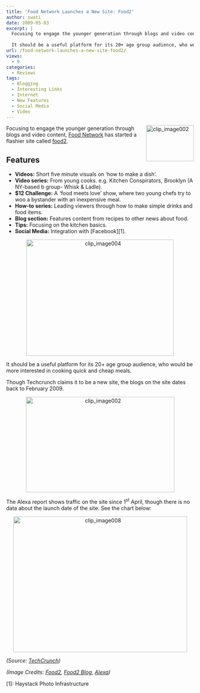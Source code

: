 ```yaml
---
title: 'Food Network Launches a New Site: Food2'
author: swati
date: 2009-05-03
excerpt: |
  Focusing to engage the younger generation through blogs and video content, Food Network has started a flashier site called food2. 
  
  It should be a useful platform for its 20+ age group audience, who would be more interested in cooking quick and cheap meals.
url: /food-network-launches-a-new-site-food2/
views:
  - 9
categories:
  - Reviews
tags:
  - Blogging
  - Interesting Links
  - Internet
  - New Features
  - Social Media
  - Video
---
```

<img class="wp-image-51024" style="margin-left: 0px;margin-right: 0px" src="http://cdn.devilsworkshop.org/files/2009/05/clip-image0027.jpg" border="0" alt="clip_image002" width="128" height="97" align="right" />

Focusing to engage the younger generation through blogs and video content, <a href="http://www.foodnetwork.com/" onclick="_gaq.push(['_trackEvent', 'outbound-article', 'http://www.foodnetwork.com/', 'Food Network']);" >Food Network</a> has started a flashier site called <a href="http://www.food2.com/" onclick="_gaq.push(['_trackEvent', 'outbound-article', 'http://www.food2.com/', 'food2']);" >food2</a>.

## Features

  * **Videos:** Short five minute visuals on ‘how to make a dish’.
  * **Video series:** From young cooks. e.g. Kitchen Conspirators,<a href="http://www.food2.com/series/39" onclick="_gaq.push(['_trackEvent', 'outbound-article', 'http://www.food2.com/series/39', '']);" ><img src="http://cdn.devilsworkshop.org/files/2009/05/clip-image0031.gif" border="0" alt="clip_image003" width="1" height="1" /></a> Brooklyn (A NY-based b group- Whisk & Ladle).
  * **$12 Challenge:** A<a href="http://www.food2.com/series/40" onclick="_gaq.push(['_trackEvent', 'outbound-article', 'http://www.food2.com/series/40', '']);" ><img src="http://cdn.devilsworkshop.org/files/2009/05/clip-image00311.gif" border="0" alt="clip_image003[1]" width="1" height="1" /></a> ‘food meets love’ show, where two young chefs try to woo a bystander with an inexpensive meal.
  * **How-to series:** Leading viewers through how to make simple drinks and food items.
  * **Blog section:** Features content from recipes to other news about food.
  * **Tips:** Focusing on the kitchen basics.
  * **Social Media:** Integration with [Facebook][1].

<p style="text-align: center">
  <img class="aligncenter" style="border: 0pt none" src="http://cdn.devilsworkshop.org/files/2009/05/clip-image0041.jpg" border="0" alt="clip_image004" width="396" height="312" />
</p>

It should be a useful platform for its 20+ age group audience, who would be more interested in cooking quick and cheap meals.

Though Techcrunch claims it to be a new site, the blogs on the site dates back to February 2009.

<p style="text-align: center">
  <img class="aligncenter" style="border: 0pt none" src="http://cdn.devilsworkshop.org/files/2009/05/clip-image002.gif" border="0" alt="clip_image002" width="399" height="256" />
</p>

The Alexa report shows traffic on the site since 1<sup>st</sup> April, though there is no data about the launch date of the site. See the chart below:

<p style="text-align: center">
  <img class="aligncenter" style="border: 0pt none" src="http://cdn.devilsworkshop.org/files/2009/05/clip-image008.jpg" border="0" alt="clip_image008" width="467" height="364" />
</p>

*(Source: <a href="http://www.techcrunch.com/2009/05/01/hungry-for-young-people-food-network-launches-edgy-food2/" onclick="_gaq.push(['_trackEvent', 'outbound-article', 'http://www.techcrunch.com/2009/05/01/hungry-for-young-people-food-network-launches-edgy-food2/', 'TechCrunch']);" >TechCrunch</a>)*

*(Image Credits: <a href="http://www.food2.com/" onclick="_gaq.push(['_trackEvent', 'outbound-article', 'http://www.food2.com/', 'Food2']);" >Food2</a>, <a href="http://www.food2.com/blog/2009/02/11/shamrock-shake-watch-2009" onclick="_gaq.push(['_trackEvent', 'outbound-article', 'http://www.food2.com/blog/2009/02/11/shamrock-shake-watch-2009', 'Food2 Blog']);" >Food2 Blog</a>, <a href="http://www.alexa.com/siteinfo/food2.com" onclick="_gaq.push(['_trackEvent', 'outbound-article', 'http://www.alexa.com/siteinfo/food2.com', 'Alexa']);" >Alexa</a>)*

 [1]: Haystack Photo Infrastructure
